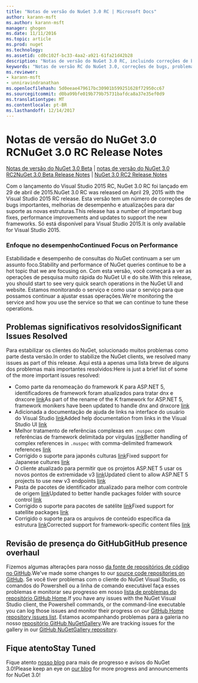 ```yaml
---
title: "Notas de versão do NuGet 3.0 RC | Microsoft Docs"
author: karann-msft
ms.author: karann-msft
manager: ghogen
ms.date: 11/11/2016
ms.topic: article
ms.prod: nuget
ms.technology: 
ms.assetid: cd0c102f-bc33-4aa2-a921-61fa21d42b28
description: "Notas de versão do NuGet 3.0 RC, incluindo correções de bugs, problemas conhecidos, recursos adicionados e DCRs."
keywords: "Notas de versão RC do NuGet 3.0, correções de bugs, problemas conhecidos, adicionaram recursos, DCRs"
ms.reviewer:
- karann-msft
- unniravindranathan
ms.openlocfilehash: 5d0eeae479617bc30901b599251628f72950cc67
ms.sourcegitcommit: d0ba99bfe019b779b75731bafdca8a37e35ef0d9
ms.translationtype: MT
ms.contentlocale: pt-BR
ms.lasthandoff: 12/14/2017
---
```

# <a name="nuget-30-rc-release-notes"></a><span data-ttu-id="79a05-104">Notas de versão do NuGet 3.0 RC</span><span class="sxs-lookup"><span data-stu-id="79a05-104">NuGet 3.0 RC Release Notes</span></span>

<span data-ttu-id="79a05-105">[Notas de versão do NuGet 3.0 Beta](../release-notes/nuget-3.0-beta.md) | [notas de versão do NuGet 3.0 RC2](../release-notes/nuget-3.0-RC2.md)</span><span class="sxs-lookup"><span data-stu-id="79a05-105">[NuGet 3.0 Beta Release Notes](../release-notes/nuget-3.0-beta.md) | [NuGet 3.0 RC2 Release Notes](../release-notes/nuget-3.0-RC2.md)</span></span>

<span data-ttu-id="79a05-106">Com o lançamento do Visual Studio 2015 RC, NuGet 3.0 RC foi lançado em 29 de abril de 2015.</span><span class="sxs-lookup"><span data-stu-id="79a05-106">NuGet 3.0 RC was released on April 29, 2015 with the Visual Studio 2015 RC release.</span></span> <span data-ttu-id="79a05-107">Esta versão tem um número de correções de bugs importantes, melhorias de desempenho e atualizações para dar suporte as novas estruturas.</span><span class="sxs-lookup"><span data-stu-id="79a05-107">This release has a number of important bug fixes, performance improvements and updates to support the new frameworks.</span></span>  <span data-ttu-id="79a05-108">Só está disponível para Visual Studio 2015.</span><span class="sxs-lookup"><span data-stu-id="79a05-108">It is only available for Visual Studio 2015.</span></span>

### <a name="continued-focus-on-performance"></a><span data-ttu-id="79a05-109">Enfoque no desempenho</span><span class="sxs-lookup"><span data-stu-id="79a05-109">Continued Focus on Performance</span></span>

<span data-ttu-id="79a05-110">Estabilidade e desempenho de consultas do NuGet continuam a ser um assunto foco.</span><span class="sxs-lookup"><span data-stu-id="79a05-110">Stability and performance of NuGet queries continue to be a hot topic that we are focusing on.</span></span>  <span data-ttu-id="79a05-111">Com esta versão, você começará a ver as operações de pesquisa muito rápida do NuGet UI e do site.</span><span class="sxs-lookup"><span data-stu-id="79a05-111">With this release, you should start to see very quick search operations in the NuGet UI and website.</span></span>  <span data-ttu-id="79a05-112">Estamos monitorando o serviço e como usar o serviço para que possamos continuar a ajustar essas operações.</span><span class="sxs-lookup"><span data-stu-id="79a05-112">We're monitoring the service and how you use the service so that we can continue to tune these operations.</span></span>

## <a name="significant-issues-resolved"></a><span data-ttu-id="79a05-113">Problemas significativos resolvidos</span><span class="sxs-lookup"><span data-stu-id="79a05-113">Significant Issues Resolved</span></span>

<span data-ttu-id="79a05-114">Para estabilizar os clientes do NuGet, solucionado muitos problemas como parte desta versão.</span><span class="sxs-lookup"><span data-stu-id="79a05-114">In order to stabilize the NuGet clients, we resolved many issues as part of this release.</span></span>  <span data-ttu-id="79a05-115">Aqui está a apenas uma lista breve de alguns dos problemas mais importantes resolvidos:</span><span class="sxs-lookup"><span data-stu-id="79a05-115">Here is just a brief list of some of the more important issues resolved:</span></span>

* <span data-ttu-id="79a05-116">Como parte da renomeação do framework K para ASP.NET 5, identificadores de framework foram atualizados para tratar dnx e dnxcore [link](https://github.com/NuGet/Home/issues/215)</span><span class="sxs-lookup"><span data-stu-id="79a05-116">As part of the rename of the K framework for ASP.NET 5, framework monikers have been updated to handle dnx and dnxcore [link](https://github.com/NuGet/Home/issues/215)</span></span>
* <span data-ttu-id="79a05-117">Adicionada a documentação de ajuda de links na interface do usuário do Visual Studio [link](https://github.com/NuGet/Home/issues/232)</span><span class="sxs-lookup"><span data-stu-id="79a05-117">Added help documentation from links in the Visual Studio UI [link](https://github.com/NuGet/Home/issues/232)</span></span>
* <span data-ttu-id="79a05-118">Melhor tratamento de referências complexas em `.nuspec` com referências de framework delimitada por vírgulas [link](https://github.com/NuGet/Home/issues/276)</span><span class="sxs-lookup"><span data-stu-id="79a05-118">Better handling of complex references in `.nuspec` with comma-delimited framework references [link](https://github.com/NuGet/Home/issues/276)</span></span>
* <span data-ttu-id="79a05-119">Corrigido o suporte para japonês culturas [link](https://github.com/NuGet/Home/issues/253)</span><span class="sxs-lookup"><span data-stu-id="79a05-119">Fixed support for Japanese cultures [link](https://github.com/NuGet/Home/issues/253)</span></span>
* <span data-ttu-id="79a05-120">O cliente atualizado para permitir que os projetos ASP.NET 5 usar os novos pontos de extremidade v3 [link](https://github.com/NuGet/Home/issues/219)</span><span class="sxs-lookup"><span data-stu-id="79a05-120">Updated client to allow ASP.NET 5 projects to use new v3 endpoints [link](https://github.com/NuGet/Home/issues/219)</span></span>
* <span data-ttu-id="79a05-121">Pasta de pacotes de identificador atualizado para melhor com controle de origem [link](https://github.com/NuGet/Home/issues/56)</span><span class="sxs-lookup"><span data-stu-id="79a05-121">Updated to better handle packages folder with source control [link](https://github.com/NuGet/Home/issues/56)</span></span>
* <span data-ttu-id="79a05-122">Corrigido o suporte para pacotes de satélite [link](https://github.com/NuGet/Home/issues/17)</span><span class="sxs-lookup"><span data-stu-id="79a05-122">Fixed support for satellite packages [link](https://github.com/NuGet/Home/issues/17)</span></span>
* <span data-ttu-id="79a05-123">Corrigido o suporte para os arquivos de conteúdo específica da estrutura [link](https://github.com/NuGet/Home/issues/18)</span><span class="sxs-lookup"><span data-stu-id="79a05-123">Corrected support for framework-specific content files [link](https://github.com/NuGet/Home/issues/18)</span></span>

## <a name="github-presence-overhaul"></a><span data-ttu-id="79a05-124">Revisão de presença do GitHub</span><span class="sxs-lookup"><span data-stu-id="79a05-124">GitHub presence overhaul</span></span>

<span data-ttu-id="79a05-125">Fizemos algumas alterações para nosso [da fonte de repositórios de código no GitHub](http://github.com/nuget/home).</span><span class="sxs-lookup"><span data-stu-id="79a05-125">We've made some changes to our [source code repositories on GitHub](http://github.com/nuget/home).</span></span>  <span data-ttu-id="79a05-126">Se você tiver problemas com o cliente do NuGet Visual Studio, os comandos do Powershell ou a linha de comando executável faça esses problemas e monitorar seu progresso em nosso [lista de problemas do repositório GitHub Home](http://github.com/nuget/home/issues).</span><span class="sxs-lookup"><span data-stu-id="79a05-126">If you have any issues with the NuGet Visual Studio client, the Powershell commands, or the command-line executable you can log those issues and monitor their progress on our [GitHub Home repository issues list](http://github.com/nuget/home/issues).</span></span>  <span data-ttu-id="79a05-127">Estamos acompanhando problemas para a galeria no nosso [repositório GitHub NuGetGallery](http://github.com/nuget/NuGetGallery/issues).</span><span class="sxs-lookup"><span data-stu-id="79a05-127">We are tracking issues for the gallery in our [GitHub NuGetGallery repository](http://github.com/nuget/NuGetGallery/issues).</span></span>


## <a name="stay-tuned"></a><span data-ttu-id="79a05-128">Fique atento</span><span class="sxs-lookup"><span data-stu-id="79a05-128">Stay Tuned</span></span>

<span data-ttu-id="79a05-129">Fique atento [nosso blog](http://blog.nuget.org) para mais de progresso e avisos do NuGet 3.0!</span><span class="sxs-lookup"><span data-stu-id="79a05-129">Please keep an eye on [our blog](http://blog.nuget.org) for more progress and announcements for NuGet 3.0!</span></span>